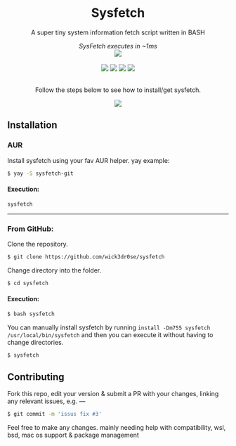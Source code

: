 <div align="center">
<h1>Sysfetch</h1>
<p>A super tiny system information fetch script written in BASH</p>
<i>SysFetch executes in ~1ms</i>

<br>
<img src="https://raw.githubusercontent.com/wick3dr0se/sysfetch/master/screen.png"></img>
<br>
<br>
<img src="https://discordapp.com/api/guilds/913584348937207839/widget.png?style=shield"/></a>
<img src="https://img.shields.io/badge/Shell_Script-121011?logo=gnu-bash&logoColor=white"></img>
<img src="https://img.shields.io/badge/Made%20with-Bash-1f425f.svg"></img>  
<img src=https://img.shields.io/badge/Maintained%3F-no-red.svg></img>
<a href="https://discord.gg/TstuWvDzXr">
</a>
<br>
<br>
<p>Follow the steps below to see how to install/get sysfetch.<p> <img src="https://theoldnet.com/images/book.gif"">
</div>

## Installation
### AUR
Install sysfetch using your fav AUR helper. yay example:
```bash
$ yay -S sysfetch-git
```

#### Execution:
```bash
sysfetch
```

---

### From GitHub:
Clone the repository.
```bash
$ git clone https://github.com/wick3dr0se/sysfetch
```
Change directory into the folder.
```bash
$ cd sysfetch
```

#### Execution:
```bash
$ bash sysfetch
```
You can manually install sysfetch by running `install -Dm755 sysfetch /usr/local/bin/sysfetch` and then you can execute it without having to change directories.
```bash
$ sysfetch
```
## Contributing
Fork this repo, edit your version & submit a PR with your changes, linking any relevant issues, e.g. —
```bash
$ git commit -m 'issus fix #3'
```

Feel free to make any changes. mainly needing help with compatibility, wsl, bsd, mac os support & package management
